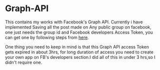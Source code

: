 # Graph-API
This contains my works with Facebook's Graph API.
Currently i have implemented Saving all the post made on Any public group on facebook, one just needs the group id and Facebook developers Access Token, you can get one by following steps from [here](https://developers.facebook.com/docs/facebook-login/access-tokens).

One thing you need to keep in mind is that this Graph API access Token gets expired in about 3hrs, for long duration of access you need to create your own app on FB's developers section.I did all of this in under 3 hrs,so I didn't require one.
